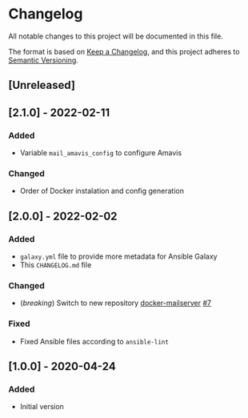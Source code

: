 # Changelog
All notable changes to this project will be documented in this file.

The format is based on [Keep a Changelog](https://keepachangelog.com/en/1.0.0/),
and this project adheres to [Semantic Versioning](https://semver.org/spec/v2.0.0.html).

## [Unreleased]

## [2.1.0] - 2022-02-11
### Added
- Variable `mail_amavis_config` to configure Amavis
### Changed
- Order of Docker instalation and config generation

## [2.0.0] - 2022-02-02
### Added
- `galaxy.yml` file to provide more metadata for Ansible Galaxy
- This `CHANGELOG.md` file
### Changed
- (*breaking*) Switch to new repository [docker-mailserver](https://github.com/docker-mailserver/docker-mailserver) [#7](https://github.com/hmlkao/ansible-docker-mailserver/issues/7)
### Fixed
- Fixed Ansible files according to `ansible-lint`

## [1.0.0] - 2020-04-24
### Added
- Initial version
